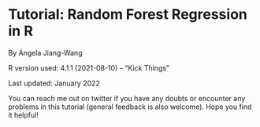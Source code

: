 # Tutorial: Random Forest Regression in R

By Ángela Jiang-Wang

R version used: 4.1.1 (2021-08-10) – “Kick Things”

Last updated: January 2022

You can reach me out on twitter if you have any doubts or encounter any problems in this tutorial (general feedback is also welcome). Hope you find it helpful!
